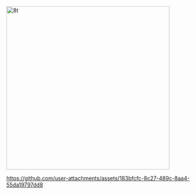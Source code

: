 <img width="427" alt="8t" src="https://github.com/user-attachments/assets/eedea5f8-9a73-49e4-9f8b-29ae743f2c9b">


https://github.com/user-attachments/assets/183bfcfc-8c27-489c-8aa4-55da19797dd8

